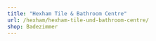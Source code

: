 ```yaml
---
title: "Hexham Tile & Bathroom Centre"
url: /hexham/hexham-tile-und-bathroom-centre/
shop: Badezimmer
---
```

